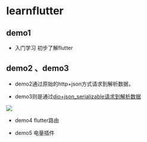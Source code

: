 # learnflutter


## demo1

- 入门学习 初步了解flutter


## demo2 、demo3


- demo2通过原始的http+json方式请求到解析数据，

- demo3则是通过[dio+json_serializable请求到解析数据](https://juejin.im/post/5c0bb00e518825275318af15)



![](https://cdn.nlark.com/yuque/0/2018/png/215777/1544267293376-274ccea1-1b3b-457c-8150-04fd795f6909.png)


- demo4 flutter路由



- demo5 电量插件


